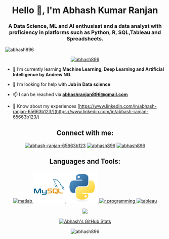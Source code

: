 
<h1 align="center">Hello 👋, I'm Abhash Kumar Ranjan</h1>
<h3 align="center">A Data Science, ML and AI enthusiast and a data analyst with proficiency in platforms such as Python, R, SQL,Tableau and Spreadsheets.</h3>

<p align="left"> <img src="https://komarev.com/ghpvc/?username=abhash896&label=Profile%20views&color=0e75b6&style=flat" alt="abhash896" /> </p>

<p align="center"> <a href="https://github.com/ryo-ma/github-profile-trophy"><img src="https://github-profile-trophy.vercel.app/?username=abhash896" alt="abhash896" /></a> </p>

- 🌱 I’m currently learning **Machine Learning, Deep Learning and Artificial Intelligence by Andrew NG.**

- 🤝 I’m looking for help with **Job in Data science**

- 📫 I can be reached via **abhashranjan896@gmail.com**

- 📄 Know about my experiences [https://www.linkedin.com/in/abhash-ranjan-65663b123/](https://www.linkedin.com/in/abhash-ranjan-65663b123/)

<h2 align="center">Connect with me:</h2>
<p align="center">
<a href="https://linkedin.com/in/abhash-ranjan-65663b123" target="blank"><img align="center" src="https://raw.githubusercontent.com/rahuldkjain/github-profile-readme-generator/master/src/images/icons/Social/linked-in-alt.svg" alt="abhash-ranjan-65663b123" height="80" width="80" /></a>
<a href="https://kaggle.com/abhash896" target="blank"><img align="center" src="https://raw.githubusercontent.com/rahuldkjain/github-profile-readme-generator/master/src/images/icons/Social/kaggle.svg" alt="abhash896" height="80" width="80" /></a>
<a href="https://www.hackerrank.com/abhash896" target="blank"><img align="center" src="https://raw.githubusercontent.com/rahuldkjain/github-profile-readme-generator/master/src/images/icons/Social/hackerrank.svg" alt="abhash896" height="80" width="80" /></a>
</p>

<h2 align="center">Languages and Tools:</h2>
<p align="center"> <a href="https://www.mathworks.com/" target="_blank"> <img src="https://upload.wikimedia.org/wikipedia/commons/2/21/Matlab_Logo.png" alt="matlab" width="100" height="100"/> </a> <a href="https://www.mysql.com/" target="_blank"> <img src="https://raw.githubusercontent.com/devicons/devicon/master/icons/mysql/mysql-original-wordmark.svg" alt="mysql" width="100" height="100"/> </a> <a href="https://www.python.org" target="_blank"> <img src="https://raw.githubusercontent.com/devicons/devicon/master/icons/python/python-original.svg" alt="python" width="100" height="100"/> </a> <a href="https://www.r-project.org/about.html" target="_blank"> <img src="https://upload.wikimedia.org/wikipedia/commons/thumb/1/1b/R_logo.svg/124px-R_logo.svg.png" alt="r programming" width="100" height="100"/> </a> <a href="https://www.tableau.com/" target="_blank"> <img src="https://upload.wikimedia.org/wikipedia/en/thumb/0/06/Tableau_logo.svg/375px-Tableau_logo.svg.png" alt="tableau" width="200" height="60"/> </a></p>

<p align = "center">
<a href="https://github.com/abhash896/abhash896">
  <img align="center" src="https://github-readme-stats.vercel.app/api/top-langs/?username=abhash896&hide=java,html,tex&title_color=ffffff&text_color=c9cacc&icon_color=2bbc8a&bg_color=1d1f21&langs_count=3" />
</a></p>

<p align = "center">
<a href="https://github.com/abhash896/abhash896">
  <img align="center" src="https://github-readme-stats.vercel.app/api?username=abhash896&show_icons=true&line_height=27&count_private=true&title_color=ffffff&text_color=c9cacc&icon_color=2bbc8a&bg_color=1d1f21" alt="Abhash's GitHub Stats" />
</a></p>

<p align = "center"><img align="center" src="https://github-readme-streak-stats.herokuapp.com/?user=abhash896&theme=dark" alt="abhash896" /></p>


